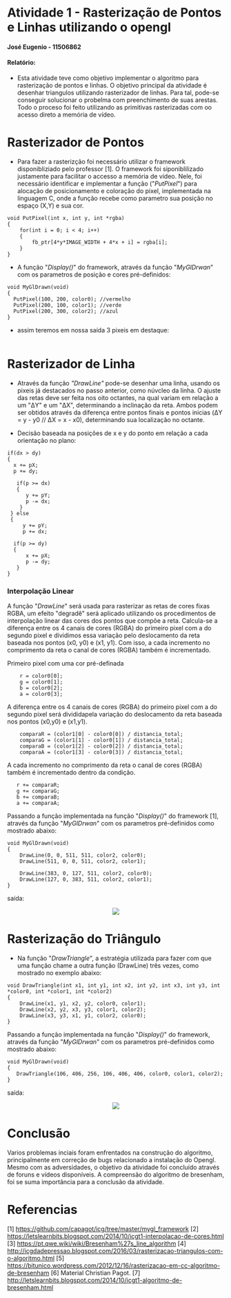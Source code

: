 

# Atividade 1 - Rasterização de Pontos e Linhas utilizando o opengl

#### José Eugenio - 11506862

#### Relatório: 
* Esta atividade teve como objetivo implementar o algoritmo para rasterização de pontos e linhas. O objetivo principal da atividade é desenhar triangulos utilizando rasterizador de linhas. Para tal, pode-se conseguir solucionar o probelma com preenchimento de suas arestas. Todo o proceso foi feito utilizando as primitivas rasterizadas com oo acesso direto a memória de vídeo.


 # Rasterizador de Pontos 
* Para fazer a rasterizção foi necessário utilizar o framework disponibliziado pelo professor [1]. O framework foi siponiblilizado justamente para facilitar o accesso a memória de vídeo. Nele, foi necessário identificar e implementar a função ("*PutPixel*") para alocação de posicionamento e coloração do pixel, implementada na linguagem C, onde a função recebe como parametro sua posição no espaço (X,Y) e sua cor.

``` 
void PutPixel(int x, int y, int *rgba)
{
    for(int i = 0; i < 4; i++)
    {
        fb_ptr[4*y*IMAGE_WIDTH + 4*x + i] = rgba[i];
    }
}
```
* A função "*Display()*" do framework, através da função "*MyGlDrwan*" com os parametros de posição e cores pré-definidos:
```
void MyGlDrawn(void)
{
  PutPixel(100, 200, color0); //vermelho
  PutPixel(200, 100, color1); //verde
  PutPixel(200, 300, color2); //azul
}
```
* assim teremos em nossa saída 3 pixeis em destaque:

<p align="center">
  <img src=""https://github.com/joseeugenio/ICG/blob/master/T1/pontos%20ok.png"" />
</p>

# Rasterizador de Linha

 * Através da função *"DrawLine"* pode-se desenhar uma linha, usando os pixeis já destacados no passo anterior, como núvcleo da linha. O ajuste das retas deve ser feita nos oito octantes, na qual variam em relação a um "ΔY" e um "ΔX", determinando a inclinação da reta. Ambos podem ser obtidos através da diferença entre pontos finais e pontos inicias (ΔY = y - y0 // ΔX = x - x0), determinando sua localização no octante.

* Decisão baseada na posições de x e y do ponto em relação a cada orientação no plano:

```
if(dx > dy) 
{
  x += pX;
  p += dy;

   if(p >= dx) 
   {
      y += pY;
      p -= dx;
    }
 } else 
 {
     y += pY;
     p += dx;
     
  if(p >= dy) 
  {
      x += pX;
      p -= dy;
   }
}

```

### Interpolação Linear

A função "*DrawLine*" será usada para rasterizar as retas de cores fixas RGBA,  um efeito "degradê" será aplicado utilizando os procedimentos de interpolação linear das cores dos pontos que compõe a reta. Calcula-se a diferença entre os 4 canais de cores (RGBA) do primeiro pixel com a do segundo pixel e dividimos essa variação pelo deslocamento da reta baseada nos pontos (x0, y0) e (x1, y1). Com isso, a cada incremento no comprimento da reta o canal de cores (RGBA) também é incrementado.

Primeiro pixel com uma cor pré-definada 
``` 
    r = color0[0];
    g = color0[1];
    b = color0[2];
    a = color0[3];
```
A diferença entre os 4 canais de cores (RGBA) do primeiro pixel com a do segundo pixel será divididapela variação do deslocamento da reta baseada nos pontos (x0,y0) e (x1,y1).

```
    comparaR = (color1[0] - color0[0]) / distancia_total;
    comparaG = (color1[1] - color0[1]) / distancia_total;
    comparaB = (color1[2] - color0[2]) / distancia_total;
    comparaA = (color1[3] - color0[3]) / distancia_total;
```
A cada incremento no comprimento da reta o canal de cores (RGBA) também é incrementado dentro da condição.
```
   r += comparaR;
   g += comparaG;
   b += comparaB;
   a += comparaA;
```
Passando a função implementada na função "*Display()*" do framework [1], através da função "*MyGlDrwan*" com os parametros pré-definidos como mostrado abaixo:

```
void MyGlDrawn(void)
{
    DrawLine(0, 0, 511, 511, color2, color0);
    DrawLine(511, 0, 0, 511, color2, color1);

    DrawLine(383, 0, 127, 511, color2, color0);
    DrawLine(127, 0, 383, 511, color2, color1);
}
```
saída: 

<p align="center">
  <img src="https://github.com/joseeugenio/ICG/blob/master/T1/rast.png" />
</p>

# Rasterização do Triângulo

* Na função "*DrawTriangle*", a estratégia utilizada para fazer com que uma função  chame a outra função (DrawLine) três vezes, como mostrado no exemplo abaixo:

```
void DrawTriangle(int x1, int y1, int x2, int y2, int x3, int y3, int *color0, int *color1, int *color2) 
{
    DrawLine(x1, y1, x2, y2, color0, color1);
    DrawLine(x2, y2, x3, y3, color1, color2);
    DrawLine(x3, y3, x1, y1, color2, color0);
}

```
Passando a função implementada na função "*Display()*" do framework, através da função "*MyGlDrwan*" com os parametros pré-definidos como mostrado abaixo:

```
void MyGlDrawn(void)
{  
   DrawTriangle(106, 406, 256, 106, 406, 406, color0, color1, color2);
}

```
saída:

<p align="center">
  <img src="https://github.com/joseeugenio/ICG/blob/master/T1/triang%20ok.png" />
</p>

# Conclusão
Varios problemas inciais foram enfrentados na construção do algoritmo, principalmente em correção de bugs relacionado a instalação do Opengl. Mesmo com as adversidades, o objetivo da atividade foi concluído através de foruns e vídeos disponíveis. A compreensão do algoritmo de bresenham, foi se suma importância para a conclusão da atividade.

# Referencias
[1] https://github.com/capagot/icg/tree/master/mygl_framework
[2] https://letslearnbits.blogspot.com/2014/10/icgt1-interpolacao-de-cores.html
[3] https://pt.qwe.wiki/wiki/Bresenham%27s_line_algorithm
[4] http://icgdadepressao.blogspot.com/2016/03/rasterizacao-triangulos-com-o-algoritmo.html
[5] https://bitunico.wordpress.com/2012/12/16/rasterizacao-em-cc-algoritmo-de-bresenham
[6] Material Christian Pagot.
[7] http://letslearnbits.blogspot.com/2014/10/icgt1-algoritmo-de-bresenham.html
